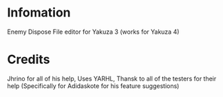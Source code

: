 # Infomation 
  Enemy Dispose File editor for Yakuza 3 (works for Yakuza 4) 
# Credits
  Jhrino for all of his help,
  Uses YARHL,
  Thansk to all of the testers for their help (Specifically for Adidaskote for his feature suggestions)

